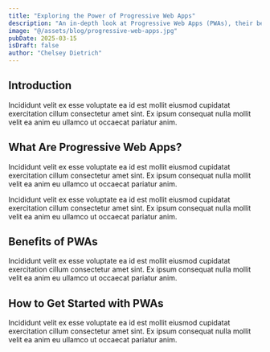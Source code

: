 ```yaml
---
title: "Exploring the Power of Progressive Web Apps"
description: "An in-depth look at Progressive Web Apps (PWAs), their benefits, and how they are transforming the web development landscape."
image: "@/assets/blog/progressive-web-apps.jpg"
pubDate: 2025-03-15
isDraft: false
author: "Chelsey Dietrich"
---
```


## Introduction

Incididunt velit ex esse voluptate ea id est mollit eiusmod cupidatat exercitation cillum consectetur amet sint. Ex ipsum consequat nulla mollit velit ea anim eu ullamco ut occaecat pariatur anim.

## What Are Progressive Web Apps?

Incididunt velit ex esse voluptate ea id est mollit eiusmod cupidatat exercitation cillum consectetur amet sint. Ex ipsum consequat nulla mollit velit ea anim eu ullamco ut occaecat pariatur anim.

Incididunt velit ex esse voluptate ea id est mollit eiusmod cupidatat exercitation cillum consectetur amet sint. Ex ipsum consequat nulla mollit velit ea anim eu ullamco ut occaecat pariatur anim.

## Benefits of PWAs

Incididunt velit ex esse voluptate ea id est mollit eiusmod cupidatat exercitation cillum consectetur amet sint. Ex ipsum consequat nulla mollit velit ea anim eu ullamco ut occaecat pariatur anim.

## How to Get Started with PWAs

Incididunt velit ex esse voluptate ea id est mollit eiusmod cupidatat exercitation cillum consectetur amet sint. Ex ipsum consequat nulla mollit velit ea anim eu ullamco ut occaecat pariatur anim.
